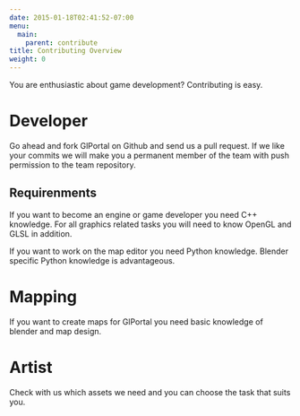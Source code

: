 ```yaml
---
date: 2015-01-18T02:41:52-07:00
menu:
  main:
    parent: contribute
title: Contributing Overview
weight: 0
---
```

You are enthusiastic about game development? Contributing is easy.

# Developer
Go ahead and fork GlPortal on Github and send us a pull request. If we like your commits we will make you a permanent member of the team with push permission to the team repository.
## Requirenments
If you want to become an engine or game developer you need C++ knowledge. For all graphics related tasks you will need to know OpenGL and GLSL in addition.

If you want to work on the map editor you need Python knowledge. Blender specific Python knowledge is advantageous.
# Mapping
If you want to create maps for GlPortal you need basic knowledge of blender and map design.
# Artist
Check with us which assets we need and you can choose the task that suits you.

